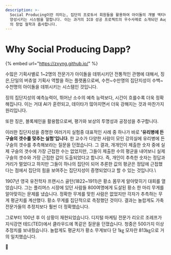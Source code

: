 ```yaml
---
description: >-
  Social Producing이란 의미는, 집단의 프로듀서 회원들을 활용하여 아이돌의 개별 액티비티 영상을 평가하여, 아이돌을 데뷔시키고 
  양성시키는 시스템을 말합니다. 이는 과거의 ICO 성공 프로젝트의 우수사례로 소개되던 Augur(https://www.augur.net/)
  의 창업 철학과 흡사합니다.
---
```


# Why Social Producing Dapp?

{% embed url="https://zxyng.github.io/" %}

수많은 기획사별로 1\~2명의 전문가가 아이돌을 데뷔시키던 전통적인 관행에 대해서, 징은,단일의 버츄얼 기획사 역할을 하는 플랫폼으로써, 수천\~수만명의 집단지성이 수백\~수천명의 아이돌을 데뷔시키는 시스템인 것입니다.

&#x20;징의 집단지성의 예측능력이, 뛰어난 소수의 예측 능력보다, 시간이 흐를수록 더욱 정확해집니다. 이는 거대 AI가 훈련되고, 데이타가 많아지면서 더욱 강해지는 것과 마찬가지 원리입니다.

또한 징은, 블록체인을 활용함으로써, 평가와 보상의 투명성과 공정성을 추구합니다.

이러한 집단지성을 증명한 여러가지 실험중 대표적인 사례 중 하나가 바로 **'유리병에 든 구슬의 갯수를 맞추는 실험'입니다**. 한 교수가 다양한 사람이 모인 강의실에 유리병에 든 구슬의 갯수를 추측해보라는 질문을 던졌습니다. 그 결과, 개개인이 제출한 숫자 중에 실제 구슬의 갯수에 가장 근접한 수는 없었지만, 그들이 제출한 수의 평균을 내어보니 실제 구슬의 갯수와 가장 근접한 값이 도출되었다고 합니다. 즉, 개인이 추측한 숫자는 정답과 거리가 멀었다고 하지만 그들이 하나의 집단이 되어 추론한 값의 평균은 정답에 근접했다는 점에서 집단의 힘을 보여주는 집단지성이 증명되었다고 할 수 있는 것입니다.\


1907년 영국 유전학자 프랜시스 골턴(1822\~1911)은 황소 몸무게 알아맞히기 대회를 열었습니다. 그는 플리머스 시장에 있던 사람들 800여명에게 도살된 황소 한 마리 무게를 알아맞히는 문제를 냈습니다. 정확한 무게를 맞힌 사람은 없었지만 각자가 추측하는 무게 평균치를 계산했다. 황소 무게를 집단적으로 측정했던 것이다. 결과는 놀랍게도 가축 전문가들의 추정치보다 훨씬 더 정확했습니다.

그로부터 100년 후 이 상황이 재현되었습니다. 디지털 마케팅 전문가 리오르 조레프가 지식강연 테드(TED)에서 클라우드에 똑같은 질문을 던졌습니다. 청중은 500가지 이상 추정치를 보내줬습니다. 놀랍게도 평균치가 황소 무게보다 단 1㎏ 모자란 813㎏으로 거의 일치했습니다.


